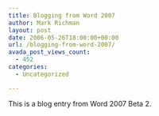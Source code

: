 ```yaml
---
title: Blogging from Word 2007
author: Mark Richman
layout: post
date: 2006-05-26T18:00:00+00:00
url: /blogging-from-word-2007/
avada_post_views_count:
  - 452
categories:
  - Uncategorized

---
```


<span xmlns=""> 

<p>
  This is a blog entry from Word 2007 Beta 2.
</p>

<p>
  </span>
</p>